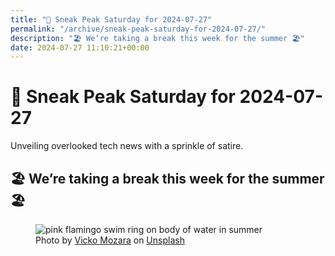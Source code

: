 ```yaml
---
title: "🔮 Sneak Peak Saturday for 2024-07-27"
permalink: "/archive/sneak-peak-saturday-for-2024-07-27/"
description: "🏖️ We’re taking a break this week for the summer 🏖️"
date: 2024-07-27 11:10:21+00:00
---
```


<!-- buttondown-editor-mode: plaintext --><h1 style="text-align: start"><span style="color: rgb(0, 0, 0)">🔮 </span>Sneak Peak Saturday for 2024-07-27</h1><p style="text-align: start">Unveiling overlooked tech news with a sprinkle of satire.</p><h2 style="text-align: start">🏖️ <span>We’re taking a break this week for the summer 🏖️</span></h2><figure><img src="https://images.unsplash.com/photo-1501426026826-31c667bdf23d?crop=entropy&amp;cs=tinysrgb&amp;fit=max&amp;fm=jpg&amp;ixid=M3w2Mjg2OTV8MHwxfHNlYXJjaHwxfHx2YWNhdGlvbnxlbnwwfHx8fDE3MjE3NzIzNDN8MA&amp;ixlib=rb-4.0.3&amp;q=80&amp;w=1080" alt="pink flamingo swim ring on body of water in summer" draggable="false" contenteditable="false"><figcaption>Photo by <a target="_blank" rel="noopener noreferrer nofollow" href="https://unsplash.com/@vicko?utm_source=Buttondown&amp;utm_medium=referral">Vicko Mozara</a> on <a target="_blank" rel="noopener noreferrer nofollow" href="https://unsplash.com/?utm_source=Buttondown&amp;utm_medium=referral">Unsplash</a></figcaption></figure>